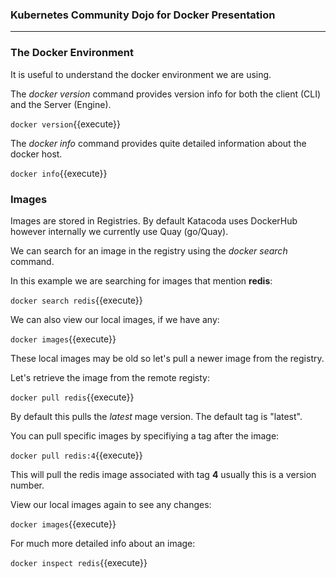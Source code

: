 ### Kubernetes Community Dojo for Docker Presentation
---  
 
### The Docker Environment

It is useful to understand the docker environment we are using.

The _docker version_ command provides version info for both the client (CLI) and the Server (Engine).

`docker version`{{execute}}

The _docker info_ command provides quite detailed information about the docker host.

`docker info`{{execute}}

### Images

Images are stored in Registries. By default Katacoda uses DockerHub however internally we currently use Quay (go/Quay).

We can search for an image in the registry using the _docker search_ command.

In this example we are searching for images that mention **redis**:

`docker search redis`{{execute}} 

We can also view our local images, if we have any:

`docker images`{{execute}}

These local images may be old so let's pull a newer image from the registry.

Let's retrieve the image from the remote registy:

`docker pull redis`{{execute}}

By default this pulls the _latest_ mage version. The default tag is "latest". 

You can pull specific images by specifiying a tag after the image:

`docker pull redis:4`{{execute}}

This will pull the redis image associated with tag **4** usually this is a version number.

View our local images again to see any changes:

`docker images`{{execute}}

For much more detailed info about an image:

`docker inspect redis`{{execute}}
